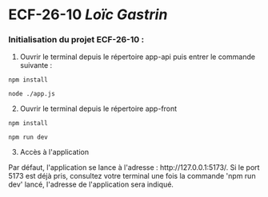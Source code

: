 # ECF-26-10 _Loïc Gastrin_


### Initialisation du projet ECF-26-10 : 

1. Ouvrir le terminal depuis le répertoire app-api puis entrer le commande suivante :
``` 
npm install
``` 
```
node ./app.js
```

2. Ouvrir le terminal depuis le répertoire app-front 
``` 
npm install
```
```
npm run dev
```
3. Accès à l'application 
<p>
    Par défaut, l'application se lance à l'adresse : <a>http://127.0.0.1:5173/</a>. Si le port 5173 est déjà pris, consultez votre terminal une fois la commande 'npm run dev' lancé, l'adresse de l'application sera indiqué.
</p>